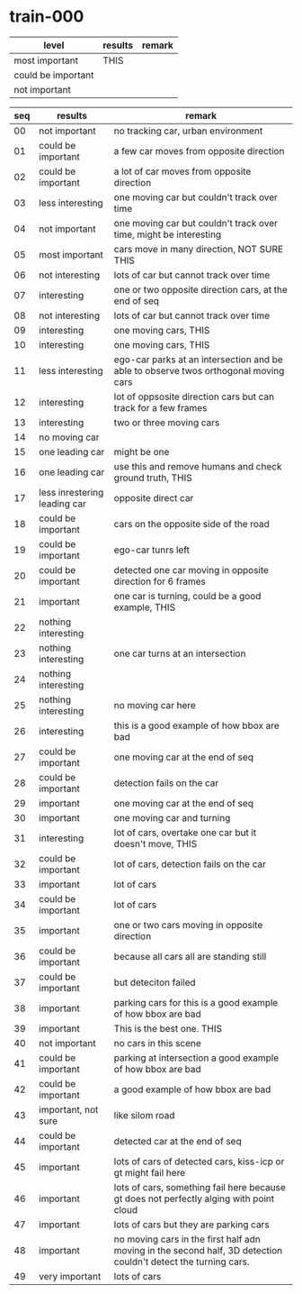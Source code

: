 # train-000

|level|results|remark|
|--|--|--|
|most important| THIS ||
|could be important|||
|not important|||

|seq|results|remark|
|--|--|--|
|00| not important | no tracking car, urban environment |
|01| could be important | a few car moves from opposite direction |
|02| could be important | a lot of car moves from opposite direction |
|03| less interesting |  one moving car but couldn't track over time|
|04| not important | one moving car but couldn't track over time, might be interesting |
|05| most important | cars move in many direction, NOT SURE THIS |
|06| not interesting | lots of car but cannot track over time|
|07| interesting | one or two opposite direction cars, at the end of seq|
|08| not interesting| lots of car but cannot track over time|
|09| interesting | one moving cars, THIS|
|10| interesting | one moving cars, THIS|
|11| less interesting| ego-car parks at an intersection and be able to observe twos orthogonal moving cars|
|12|interesting| lot of oppsosite direction cars but can track for a few frames|
|13|interesting| two or three moving cars|
|14|no moving car||
|15|one leading car| might be one|
|16|one leading car|use this and remove humans and check ground truth, THIS|
|17|less inrestering leading car| opposite direct car|
|18|could be important| cars on the opposite side of the road|
|19|could be important| ego-car tunrs left|
|20|could be important| detected one car moving in opposite direction for 6 frames|
|21| important | one car is turning, could be a good example, THIS|
|22|nothing interesting| |
|23|nothing interesting| one car turns at an intersection |
|24|nothing interesting| |
|25|nothing interesting| no moving car here|
|26|interesting| this is a good example of how bbox are bad|
|27|could be important| one moving car at the end of seq|
|28|could be important| detection fails on the car|
|29|important| one moving car at the end of seq|
|30|important| one moving car and turning|
|31|interesting | lot of cars, overtake one car but it doesn't move, THIS |
|32|could be important | lot of cars, detection fails on the car |
|33|important | lot of cars |
|34|could be important | lot of cars |
|35|important | one or two cars moving in opposite direction |
|36|could be important | because all cars all are standing still |
|37|could be important  | but deteciton failed |
|38| important | parking cars for this is a good example of how bbox are bad |
|39| important | This is the best one. THIS |
|40| not important | no cars in this scene |
|41| could be important | parking at intersection  a good example of how bbox are bad|
|42| could be important  | a good example of how bbox are bad |
|43| important, not sure  | like silom road |
|44| could be important  | detected car at the end of seq |
|45| important  | lots of cars of detected cars, kiss-icp or gt might fail here |
|46| important  | lots of cars, something fail here because gt does not perfectly alging with point cloud |
|47| important  | lots of cars but they are parking cars |
|48| important  | no moving cars in the first half adn moving in the second half, 3D detection couldn't detect the turning cars. |
|49| very important  | lots of cars |
